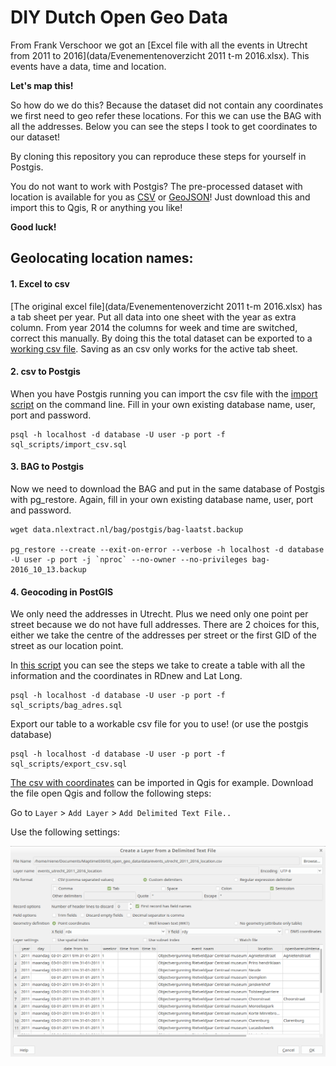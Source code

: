 # DIY Dutch Open Geo Data

From Frank Verschoor we got an [Excel file with all the events in Utrecht from 2011 to 2016](data/Evenementenoverzicht 2011 t-m 2016.xlsx). This events have a data, time and location. 

**Let's map this!**

So how do we do this? Because the dataset did not contain any coordinates we first need to geo refer these locations. For this we can use the BAG with all the addresses. Below you can see the steps I took to get coordinates to our dataset!

By cloning this repository you can reproduce these steps for yourself in Postgis. 

You do not want to work with Postgis? The pre-processed dataset with location is available for you as [CSV](/data/events_utrecht_2011_2016_location.csv) or [GeoJSON](/data/events_utrecht_2011_2016_location.geojson)! Just download this and import this to Qgis, R or anything you like!

**Good luck!**


## Geolocating location names:

#### 1. Excel to csv
[The original excel file](data/Evenementenoverzicht 2011 t-m 2016.xlsx) has a tab sheet per year. Put all data into one sheet with the year as extra column. From year 2014 the columns for week and time are switched, correct this manually. By doing this the total dataset can be exported to a [working csv file](data/Evenementenoverzicht_2011_2016.csv). Saving as an csv only works for the active tab sheet. 

#### 2. csv to Postgis
When you have Postgis running you can import the csv file with the [import script](sql_scripts/import_csv.sql) on the command line. Fill in your own existing database name, user, port and password. 

	psql -h localhost -d database -U user -p port -f sql_scripts/import_csv.sql

#### 3. BAG to Postgis 
Now we need to download the BAG and put in the same database of Postgis with pg_restore. Again, fill in your own existing database name, user, port and password. 

	wget data.nlextract.nl/bag/postgis/bag-laatst.backup 

	pg_restore --create --exit-on-error --verbose -h localhost -d database -U user -p port -j `nproc` --no-owner --no-privileges bag-2016_10_13.backup

#### 4. Geocoding in PostGIS 
We only need the addresses in Utrecht. Plus we need only one point per street because we do not have full addresses. There are 2 choices for this, either we take the centre of the addresses per street or the first GID of the street as our location point.

In [this script](sql_scripts/bag_adres.sql) you can see the steps we take to create a table with all the information and the coordinates in RDnew and Lat Long. 

	psql -h localhost -d database -U user -p port -f sql_scripts/bag_adres.sql

Export our table to a workable csv file for you to use! (or use the postgis database)

	psql -h localhost -d database -U user -p port -f sql_scripts/export_csv.sql


[The csv with coordinates](data/events_utrecht_2011_2016_location.csv) can be imported in Qgis for example. Download the file open Qgis and follow the following steps:

Go to `Layer` > `Add Layer` > `Add Delimited Text File.. `

Use the following settings: 

![](img/Screenshot_csv_Qgis.png)